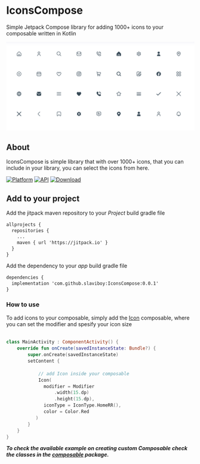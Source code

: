 # IconsCompose
Simple Jetpack Compose library for adding 1000+ icons to your composable written in Kotlin

<p align="center">
    <img src="https://github.com/slaviboy/RepositoryImages/blob/main/icons1.png" alt="Image"   />
</p>
 
## About
IconsCompose is simple library that with over 1000+ icons, that you can include in your library, you can select the icons from here.

[![Platform](https://img.shields.io/badge/platform-android-green.svg)](http://developer.android.com/index.html)
[![API](https://img.shields.io/badge/API-21%2B-brightgreen.svg?style=flat)](https://android-arsenal.com/api?level=21)
[![Download](https://img.shields.io/badge/version-0.0.1-blue)](https://github.com/slaviboy/SVGPathKotlin/releases/tag/v0.0.1)

## Add to your project
Add the jitpack maven repository to your *Project* build gradle file
```
allprojects {
  repositories {
    ...
    maven { url 'https://jitpack.io' }
  }
}
``` 

Add the dependency to your *app* build gradle file
```
dependencies { 
  implementation 'com.github.slaviboy:IconsCompose:0.0.1'
}
```
 
### How to use
To add icons to your composable, simply add the [Icon](https://github.com/slaviboy/IconsCompose/blob/master/iconsCompose/src/main/java/com/slaviboy/iconscompose/Icon.kt) composable, where you can set the modifier and spesify your icon size
```kotlin

class MainActivity : ComponentActivity() {
    override fun onCreate(savedInstanceState: Bundle?) {
        super.onCreate(savedInstanceState)
        setContent {
        
            // add Icon inside your composable
            Icon(
              modifier = Modifier
                  .width(15.dp)
                  .height(15.dp),
              iconType = IconType.HomeRR(),
              color = Color.Red
           )
        }
    }
}

```
 
_**To check the available example on creating custom Composable check the classes in the [composable](https://github.com/slaviboy/IconsCompose/tree/master/app/src/main/java/com/slaviboy/iconscomposeexample/composables) package.**_
 
